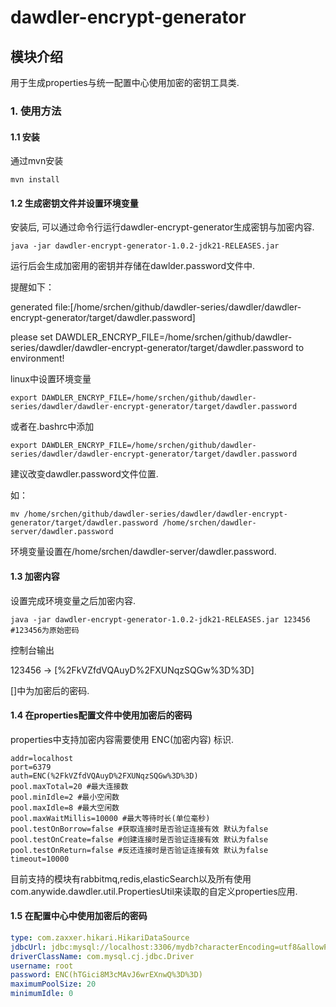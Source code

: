 # dawdler-encrypt-generator

## 模块介绍

用于生成properties与统一配置中心使用加密的密钥工具类.

### 1. 使用方法

#### 1.1 安装

通过mvn安装

```shell
mvn install 
```

#### 1.2 生成密钥文件并设置环境变量

安装后, 可以通过命令行运行dawdler-encrypt-generator生成密钥与加密内容.

```shell
java -jar dawdler-encrypt-generator-1.0.2-jdk21-RELEASES.jar
```

运行后会生成加密用的密钥并存储在dawlder.password文件中.

提醒如下：

generated file:[/home/srchen/github/dawdler-series/dawdler/dawdler-encrypt-generator/target/dawdler.password]

please set DAWDLER_ENCRYP_FILE=/home/srchen/github/dawdler-series/dawdler/dawdler-encrypt-generator/target/dawdler.password to environment!

linux中设置环境变量

```shell
export DAWDLER_ENCRYP_FILE=/home/srchen/github/dawdler-series/dawdler/dawdler-encrypt-generator/target/dawdler.password
```

或者在.bashrc中添加

```shell
export DAWDLER_ENCRYP_FILE=/home/srchen/github/dawdler-series/dawdler/dawdler-encrypt-generator/target/dawdler.password
```

建议改变dawdler.password文件位置.

如：

```shell
mv /home/srchen/github/dawdler-series/dawdler/dawdler-encrypt-generator/target/dawdler.password /home/srchen/dawdler-server/dawdler.password
```

 环境变量设置在/home/srchen/dawdler-server/dawdler.password.

#### 1.3 加密内容

设置完成环境变量之后加密内容.

```shell
java -jar dawdler-encrypt-generator-1.0.2-jdk21-RELEASES.jar 123456
#123456为原始密码
```

控制台输出

123456 -> [%2FkVZfdVQAuyD%2FXUNqzSQGw%3D%3D]

[]中为加密后的密码.

#### 1.4 在properties配置文件中使用加密后的密码

properties中支持加密内容需要使用 ENC(加密内容) 标识.

```properties
addr=localhost
port=6379
auth=ENC(%2FkVZfdVQAuyD%2FXUNqzSQGw%3D%3D)
pool.maxTotal=20 #最大连接数
pool.minIdle=2 #最小空闲数
pool.maxIdle=8 #最大空闲数
pool.maxWaitMillis=10000 #最大等待时长(单位毫秒)
pool.testOnBorrow=false #获取连接时是否验证连接有效 默认为false
pool.testOnCreate=false #创建连接时是否验证连接有效 默认为false
pool.testOnReturn=false #反还连接时是否验证连接有效 默认为false
timeout=10000
```

目前支持的模块有rabbitmq,redis,elasticSearch以及所有使用com.anywide.dawdler.util.PropertiesUtil来读取的自定义properties应用.

#### 1.5 在配置中心中使用加密后的密码

```yaml
type: com.zaxxer.hikari.HikariDataSource
jdbcUrl: jdbc:mysql://localhost:3306/mydb?characterEncoding=utf8&allowPublicKeyRetrieval=true&useSSL=false
driverClassName: com.mysql.cj.jdbc.Driver
username: root
password: ENC(hTGici8M3cMAvJ6wrEXnwQ%3D%3D)
maximumPoolSize: 20
minimumIdle: 0
```
